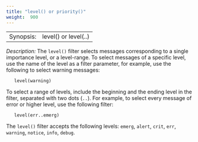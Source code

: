 ```yaml
---
title: "level() or priority()"
weight:  900
---
```

<!-- DISCLAIMER: This file is based on the syslog-ng Open Source Edition documentation https://github.com/balabit/syslog-ng-ose-guides/commit/2f4a52ee61d1ea9ad27cb4f3168b95408fddfdf2 and is used under the terms of The syslog-ng Open Source Edition Documentation License. The file has been modified by Axoflow. -->

|           |                                                                            |
| --------- | -------------------------------------------------------------------------- |
| Synopsis: | level(<priority-level>) or level(<priority-level>..<priority-level>) |

*Description:* The `level()` filter selects messages corresponding to a single importance level, or a level-range. To select messages of a specific level, use the name of the level as a filter parameter, for example, use the following to select warning messages:

```shell
   level(warning)
```

To select a range of levels, include the beginning and the ending level in the filter, separated with two dots (`..`). For example, to select every message of error or higher level, use the following filter:

```shell
   level(err..emerg)
```

The `level()` filter accepts the following levels: `emerg`, `alert`, `crit`, `err`, `warning`, `notice`, `info`, `debug`.
